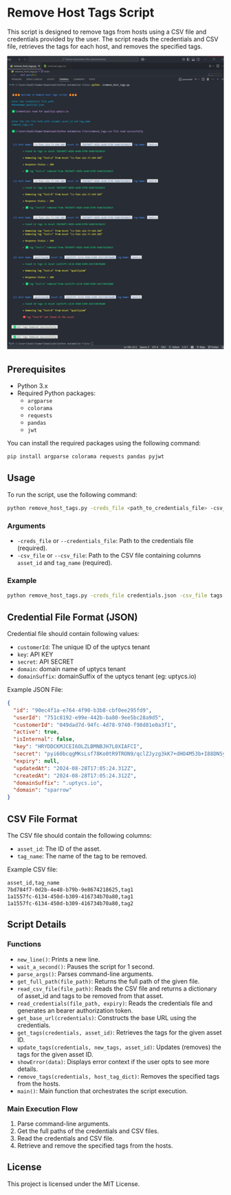 # Remove Host Tags Script

This script is designed to remove tags from hosts using a CSV file and credentials provided by the user. The script reads the credentials and CSV file, retrieves the tags for each host, and removes the specified tags.

![Execution](image/README/1738861298984.png "Remove Host Tags")

## Prerequisites

- Python 3.x
- Required Python packages:
  - `argparse`
  - `colorama`
  - `requests`
  - `pandas`
  - `jwt`

You can install the required packages using the following command:

```sh
pip install argparse colorama requests pandas pyjwt
```

## Usage

To run the script, use the following command:

```sh
python remove_host_tags.py -creds_file <path_to_credentials_file> -csv_file <path_to_csv_file>
```

### Arguments

- `-creds_file` or `--credentials_file`: Path to the credentials file (required).
- `-csv_file` or `--csv_file`: Path to the CSV file containing columns `asset_id` and `tag_name` (required).

### Example

```sh
python remove_host_tags.py -creds_file credentials.json -csv_file tags.csv
```

## Credential File Format (JSON)

Credential file should contain following values:

- `customerId`: The unique ID of the uptycs tenant
- `key`: API KEY
- `secret`: API SECRET
- `domain`: domain name of uptycs tenant
- `domainSuffix`: domainSuffix of the uptycs tenant (eg: uptycs.io)

Example JSON File:

```json
{
  "id": "90ec4f1a-e764-4f90-b3b8-cbf0ee295fd9",
  "userId": "751c8192-e99e-442b-ba80-9ee5bc28a9d5",
  "customerId": "049dad7d-94fc-4d78-9740-f98d81e0a3f1",
  "active": true,
  "isInternal": false,
  "key": "HRYDDCKMJCEI6OLZLBMNBJH7L0XIAFCI",
  "secret": "pyi60bcqgMKsLsf78Ko0tR9TRON9/qclZJyzg3kK7+dHO4M53b+I88DNSyN/V2Gf",
  "expiry": null,
  "updatedAt": "2024-08-28T17:05:24.312Z",
  "createdAt": "2024-08-28T17:05:24.312Z",
  "domainSuffix": ".uptycs.io",
  "domain": "sparrow"
}
```

## CSV File Format

The CSV file should contain the following columns:

- `asset_id`: The ID of the asset.
- `tag_name`: The name of the tag to be removed.

Example CSV file:

```csv
asset_id,tag_name
7bd784f7-0d2b-4e48-b79b-9e8674218625,tag1
1a1557fc-6134-450d-b309-416734b70a80,tag1
1a1557fc-6134-450d-b309-416734b70a80,tag2
```

## Script Details

### Functions

- `new_line()`: Prints a new line.
- `wait_a_second()`: Pauses the script for 1 second.
- `parse_args()`: Parses command-line arguments.
- `get_full_path(file_path)`: Returns the full path of the given file.
- `read_csv_file(file_path)`: Reads the CSV file and returns a dictionary of asset_id and tags to be removed from that asset.
- `read_credentials(file_path, expiry)`: Reads the credentials file and generates an bearer authorization token.
- `get_base_url(credentials)`: Constructs the base URL using the credentials.
- `get_tags(credentials, asset_id)`: Retrieves the tags for the given asset ID.
- `update_tags(credentials, new_tags, asset_id)`: Updates (removes) the tags for the given asset ID.
- `showError(data)`: Displays error context if the user opts to see more details.
- `remove_tags(credentials, host_tag_dict)`: Removes the specified tags from the hosts.
- `main()`: Main function that orchestrates the script execution.

### Main Execution Flow

1. Parse command-line arguments.
2. Get the full paths of the credentials and CSV files.
3. Read the credentials and CSV file.
4. Retrieve and remove the specified tags from the hosts.

## License

This project is licensed under the MIT License.
